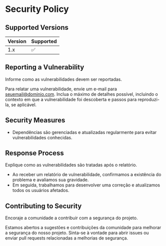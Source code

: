 # Security Policy

## Supported Versions

| Version | Supported          |
| ------- | ------------------ |
| 1.x     | :white_check_mark: |

## Reporting a Vulnerability
Informe como as vulnerabilidades devem ser reportadas.

Para relatar uma vulnerabilidade, envie um e-mail para [seuemail@dominio.com](mailto:aninhaguiiimaraes2102@gmail.com). Inclua o máximo de detalhes possível, incluindo o contexto em que a vulnerabilidade foi descoberta e passos para reproduzi-la, se aplicável.

## Security Measures
- Dependências são gerenciadas e atualizadas regularmente para evitar vulnerabilidades conhecidas.

## Response Process
Explique como as vulnerabilidades são tratadas após o relatório.

- Ao receber um relatório de vulnerabilidade, confirmamos a existência do problema e avaliamos sua gravidade.
- Em seguida, trabalhamos para desenvolver uma correção e atualizamos todos os usuários afetados.

## Contributing to Security
Encoraje a comunidade a contribuir com a segurança do projeto.

Estamos abertos a sugestões e contribuições da comunidade para melhorar a segurança do nosso projeto. Sinta-se à vontade para abrir issues ou enviar pull requests relacionadas a melhorias de segurança.
